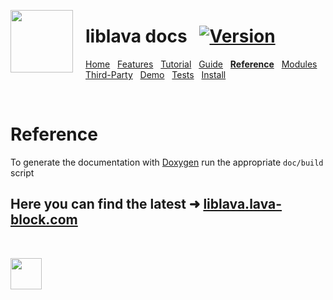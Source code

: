<a href="https://git.io/liblava"><img align="left" src="https://github.com/liblava.png" width="100" style="margin:0px 20px 0px 0px"></a>

# liblava docs &nbsp; [![Version](https://img.shields.io/badge/Version-0.7.0-blue)](https://git.io/liblava)

[Home](README.md) &nbsp; [Features](Features.md) &nbsp; [Tutorial](Tutorial.md) &nbsp; [Guide](Guide.md) &nbsp; **[Reference](Reference.md)** &nbsp; [Modules](Modules.md) &nbsp; [Third-Party](Third-Party.md) &nbsp; [Demo](Demo.md) &nbsp; [Tests](Tests.md) &nbsp; [Install](Install.md)

<br />

# Reference

To generate the documentation with [Doxygen](https://www.doxygen.nl) run the appropriate `doc/build` script

## Here you can find the latest ➜ [liblava.lava-block.com](https://liblava.lava-block.com)

<br />

<a href="https://git.io/liblava"><img src="https://github.com/liblava.png" width="50"></a>

